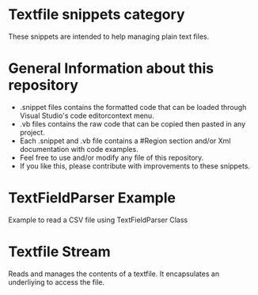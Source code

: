 # Textfile snippets category
These snippets are intended to help managing plain text files.

# General Information about this repository
 - .snippet files contains the formatted code that can be loaded through Visual Studio's code editorcontext menu.
 - .vb files contains the raw code that can be copied then pasted in any project.
 - Each .snippet and .vb file contains a #Region section and/or Xml documentation with code examples.
 - Feel free to use and/or modify any file of this repository.
 - If you like this, please contribute with improvements to these snippets.

# TextFieldParser Example
Example to read a CSV file using TextFieldParser Class

# Textfile Stream
Reads and manages the contents of a textfile.
It encapsulates an underliying <see cref="FileStream"/> to access the file.
